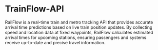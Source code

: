 # TrainFlow-API
RailFlow is a real-time train and metro tracking API that provides accurate arrival time predictions based on live train position updates. By collecting speed and location data at fixed waypoints, RailFlow calculates estimated arrival times for upcoming stations, ensuring passengers and systems receive up-to-date and precise travel information.

